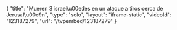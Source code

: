 {
    "title": "Mueren 3 israel\u00edes en un ataque a tiros cerca de Jerusal\u00e9n",
    "type": "solo",
    "layout": "iframe-static",
    "videoId": "123187279",
    "url": "\/tvpembed\/123187279"
}
